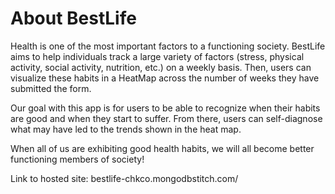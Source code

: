 # About BestLife

Health is one of the most important factors to a functioning society. BestLife aims to help individuals track a large variety of factors (stress, physical activity, social activity, nutrition, etc.) on a weekly basis. Then, users can visualize these habits in a HeatMap across the number of weeks they have submitted the form.

Our goal with this app is for users to be able to recognize when their habits are good and when they start to suffer. From there, users can self-diagnose what may have led to the trends shown in the heat map.

When all of us are exhibiting good health habits, we will all become better functioning members of society!

Link to hosted site: bestlife-chkco.mongodbstitch.com/

